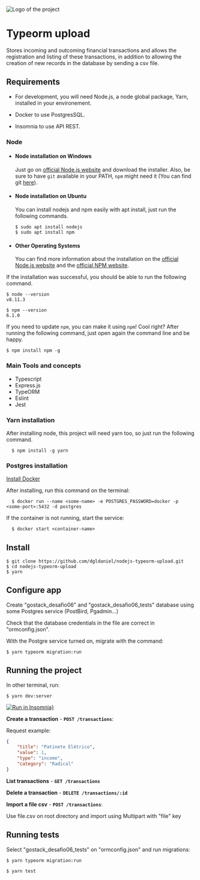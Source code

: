 ![Logo of the project](https://camo.githubusercontent.com/a869a2aaab296ef925343d7e76518cd213eb0a30/68747470733a2f2f73746f726167652e676f6f676c65617069732e636f6d2f676f6c64656e2d77696e642f626f6f7463616d702d676f737461636b2f6865616465722d6465736166696f732d6e65772e706e67)

# Typeorm upload

Stores incoming and outcoming financial transactions and allows the registration and listing of these transactions, in addition to allowing the creation of new records in the database by sending a csv file.

## Requirements

- For development, you will need Node.js, a node global package, Yarn, installed in your environement.

- Docker to use PostgresSQL.

- Insomnia to use API REST.

### Node

- #### Node installation on Windows

  Just go on [official Node.js website](https://nodejs.org/) and download the installer.
  Also, be sure to have `git` available in your PATH, `npm` might need it (You can find git [here](https://git-scm.com/)).

- #### Node installation on Ubuntu

  You can install nodejs and npm easily with apt install, just run the following commands.

      $ sudo apt install nodejs
      $ sudo apt install npm

- #### Other Operating Systems
  You can find more information about the installation on the [official Node.js website](https://nodejs.org/) and the [official NPM website](https://npmjs.org/).

If the installation was successful, you should be able to run the following command.

    $ node --version
    v8.11.3

    $ npm --version
    6.1.0

If you need to update `npm`, you can make it using `npm`! Cool right? After running the following command, just open again the command line and be happy.

    $ npm install npm -g

### Main Tools and concepts

- Typescript
- Express.js
- TypeORM
- Eslint
- Jest

### Yarn installation

After installing node, this project will need yarn too, so just run the following command.

      $ npm install -g yarn

### Postgres installation

[Install Docker](https://docs.docker.com/)

After installing, run this command on the terminal:

      $ docker run --name <some-name> -e POSTGRES_PASSWORD=docker -p <some-port>:5432 -d postgres

If the container is not running, start the service:

      $ docker start <container-name>

## Install

    $ git clone https://github.com/dgldaniel/nodejs-typeorm-upload.git
    $ cd nodejs-typeorm-upload
    $ yarn

## Configure app

Create "gostack_desafio06" and "gostack_desafio06_tests" database using some Postgres service (PostBird, Pgadmin...)

Check that the database credentials in the file are correct in "ormconfig.json".

With the Postgre service turned on, migrate with the command:

    $ yarn typeorm migration:run

## Running the project

In other terminal, run:

    $ yarn dev:server

[![Run in Insomnia}](https://insomnia.rest/images/run.svg)](https://insomnia.rest/run/?label=Typeorm-Upload&uri=https%3A%2F%2Fraw.githubusercontent.com%2Fdgldaniel%2Ftypeorm-upload%2Fmaster%2Ftypeorm-upload-insomnia.json)

**Create a transaction** - **`POST /transactions`**:

Request example:

```json
{
	"title": "Patinete Elétrico",
	"value": 1,
	"type": "income",
	"category": "Radical"
}
```

**List transactions** - **`GET /transactions`**

**Delete a transaction** - **`DELETE /transactions/:id`**

**Import a file csv** - **`POST /transactions`**:

Use file.csv on root directory and import using Multipart with "file" key

## Running tests

Select "gostack_desafio06_tests" on "ormconfig.json" and run migrations:

    $ yarn typeorm migration:run

    $ yarn test
